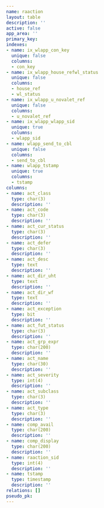 ```yaml
---
name: raaction
layout: table
description: ''
active: false
app_area: ''
primary_key: 
indexes:
- name: ix_wlapp_con_key
  unique: false
  columns:
  - con_key
- name: ix_wlapp_house_refwl_status
  unique: false
  columns:
  - house_ref
  - wl_status
- name: ix_wlapp_u_novalet_ref
  unique: false
  columns:
  - u_novalet_ref
- name: ix_wlapp_wlapp_sid
  unique: true
  columns:
  - wlapp_sid
- name: wlapp_send_to_cbl
  unique: false
  columns:
  - send_to_cbl
- name: wlapp_tstamp
  unique: true
  columns:
  - tstamp
columns:
- name: act_class
  type: char(3)
  description: ''
- name: act_code
  type: char(3)
  description: ''
- name: act_cur_status
  type: char(3)
  description: ''
- name: act_defer
  type: char(3)
  description: ''
- name: act_desc
  type: text
  description: ''
- name: act_dir_uht
  type: text
  description: ''
- name: act_dir_wf
  type: text
  description: ''
- name: act_exception
  type: bit
  description: ''
- name: act_fut_status
  type: char(3)
  description: ''
- name: act_grp_expr
  type: char(200)
  description: ''
- name: act_name
  type: char(30)
  description: ''
- name: act_severity
  type: int(4)
  description: ''
- name: act_subclass
  type: char(3)
  description: ''
- name: act_type
  type: char(3)
  description: ''
- name: comp_avail
  type: char(200)
  description: ''
- name: comp_display
  type: char(200)
  description: ''
- name: raaction_sid
  type: int(4)
  description: ''
- name: tstamp
  type: timestamp
  description: ''
relations: []
pseudo_pk: 
---
```


